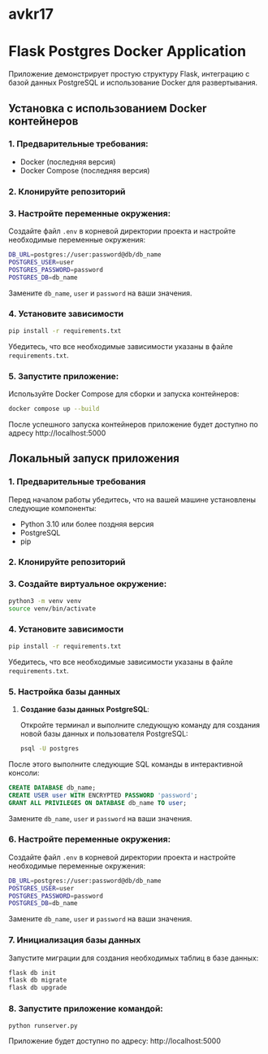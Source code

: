 # avkr17
# Flask Postgres Docker Application

Приложение демонстрирует простую структуру Flask, интеграцию с базой данных PostgreSQL и использование Docker для развертывания.

## Установка с использованием Docker контейнеров

### 1. Предварительные требования:

- Docker (последняя версия)
- Docker Compose (последняя версия)

### 2. Клонируйте репозиторий

### 3. Настройте переменные окружения:

Создайте файл `.env` в корневой директории проекта и настройте необходимые переменные окружения:

``` bash
DB_URL=postgres://user:password@db/db_name
POSTGRES_USER=user
POSTGRES_PASSWORD=password
POSTGRES_DB=db_name
```
Замените `db_name`, `user` и `password` на ваши значения.

### 4. Установите зависимости

``` bash
pip install -r requirements.txt
```

Убедитесь, что все необходимые зависимости указаны в файле `requirements.txt`.

### 5. Запустите приложение:

Используйте Docker Compose для сборки и запуска контейнеров:


``` bash
docker compose up --build
```

После успешного запуска контейнеров приложение будет доступно по адресу http://localhost:5000

## Локальный запуск приложения

### 1. Предварительные требования

Перед началом работы убедитесь, что на вашей машине установлены следующие компоненты:

- Python 3.10 или более поздняя версия
- PostgreSQL
- pip

### 2. Клонируйте репозиторий

### 3. Создайте виртуальное окружение:

``` bash
python3 -m venv venv
source venv/bin/activate
```

### 4. Установите зависимости

``` bash
pip install -r requirements.txt
```

Убедитесь, что все необходимые зависимости указаны в файле `requirements.txt`.

### 5. Настройка базы данных

1. **Создание базы данных PostgreSQL**:

   Откройте терминал и выполните следующую команду для создания новой базы данных и пользователя PostgreSQL:

    ``` bash
   psql -U postgres
    ```

После этого выполните следующие SQL команды в интерактивной консоли:

```sql
CREATE DATABASE db_name;
CREATE USER user WITH ENCRYPTED PASSWORD 'password';
GRANT ALL PRIVILEGES ON DATABASE db_name TO user;
```

Замените `db_name`, `user` и `password` на ваши значения.

### 6. Настройте переменные окружения:

Создайте файл `.env` в корневой директории проекта и настройте необходимые переменные окружения:

``` bash
DB_URL=postgres://user:password@db/db_name
POSTGRES_USER=user
POSTGRES_PASSWORD=password
POSTGRES_DB=db_name
```
Замените `db_name`, `user` и `password` на ваши значения.

### 7. Инициализация базы данных

Запустите миграции для создания необходимых таблиц в базе данных:

```bash
flask db init
flask db migrate
flask db upgrade
```

### 8. Запустите приложение командой: 

```bash
python runserver.py
```

Приложение будет доступно по адресу: http://localhost:5000


